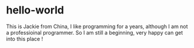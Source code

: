# hello-world
This is Jackie from China,  I like programming for a years, although I am not a professioinal programmer. 
So I am still a beginning, very happy can get into this place !

